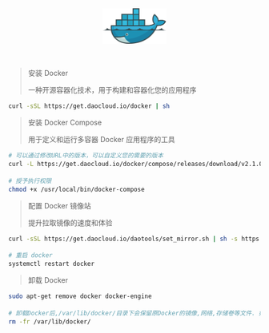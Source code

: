 &nbsp;

<p align="center">
  <img src="../assets/docker.svg" width="25%" alt="docker" />
</p>

&nbsp;

> 安装 Docker
>
> 一种开源容器化技术，用于构建和容器化您的应用程序

```bash
curl -sSL https://get.daocloud.io/docker | sh
```

> 安装 Docker Compose
>
> 用于定义和运行多容器 Docker 应用程序的工具

```bash
# 可以通过修改URL中的版本，可以自定义您的需要的版本
curl -L https://get.daocloud.io/docker/compose/releases/download/v2.1.0/docker-compose-`uname -s`-`uname -m` > /usr/local/bin/docker-compose

# 授予执行权限
chmod +x /usr/local/bin/docker-compose
```

> 配置 Docker 镜像站
>
> 提升拉取镜像的速度和体验

```bash
curl -sSL https://get.daocloud.io/daotools/set_mirror.sh | sh -s https://registry.hub.docker.com

# 重启 docker
systemctl restart docker
```

> 卸载 Docker

```bash
sudo apt-get remove docker docker-engine

# 卸载Docker后,/var/lib/docker/目录下会保留原Docker的镜像,网络,存储卷等文件. 如果需要全新安装Docker,需要删除/var/lib/docker/目录
rm -fr /var/lib/docker/
```
